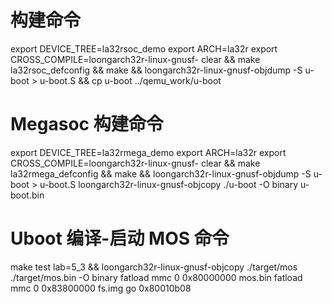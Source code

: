 # 构建命令
export DEVICE_TREE=la32rsoc_demo
export ARCH=la32r
export CROSS_COMPILE=loongarch32r-linux-gnusf-
clear && make la32rsoc_defconfig && make && loongarch32r-linux-gnusf-objdump -S u-boot > u-boot.S && cp u-boot ../qemu_work/u-boot

# Megasoc 构建命令
export DEVICE_TREE=la32rmega_demo
export ARCH=la32r
export CROSS_COMPILE=loongarch32r-linux-gnusf-
clear && make la32rmega_defconfig && make && loongarch32r-linux-gnusf-objdump -S u-boot > u-boot.S
loongarch32r-linux-gnusf-objcopy ./u-boot -O binary u-boot.bin

# Uboot 编译-启动 MOS 命令
make test lab=5_3 && loongarch32r-linux-gnusf-objcopy ./target/mos ./target/mos.bin -O binary
fatload mmc 0 0x80000000 mos.bin
fatload mmc 0 0x83800000 fs.img
go 0x80010b08
